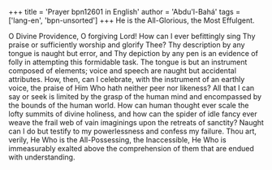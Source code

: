 +++
title = 'Prayer bpn12601 in English'
author = 'Abdu'l-Bahá'
tags = ['lang-en', 'bpn-unsorted']
+++
He is the All-Glorious, the Most Effulgent.

O Divine Providence, O forgiving Lord!  How can I ever befittingly sing Thy praise or sufficiently worship and glorify Thee?  Thy description by any tongue is naught but error, and Thy depiction by any pen is an evidence of folly in attempting this formidable task.  The tongue is but an instrument composed of elements; voice and speech are naught but accidental attributes.  How, then, can I celebrate, with the instrument of an earthly voice, the praise of Him Who hath neither peer nor likeness?  All that I can say or seek is limited by the grasp of the human mind and encompassed by the bounds of the human world.  How can human thought ever scale the lofty summits of divine holiness, and how can the spider of idle fancy ever weave the frail web of vain imaginings upon the retreats of sanctity?  Naught can I do but testify to my powerlessness and confess my failure.  Thou art, verily, He Who is the All-Possessing, the Inaccessible, He Who is immeasurably exalted above the comprehension of them that are endued with understanding.
